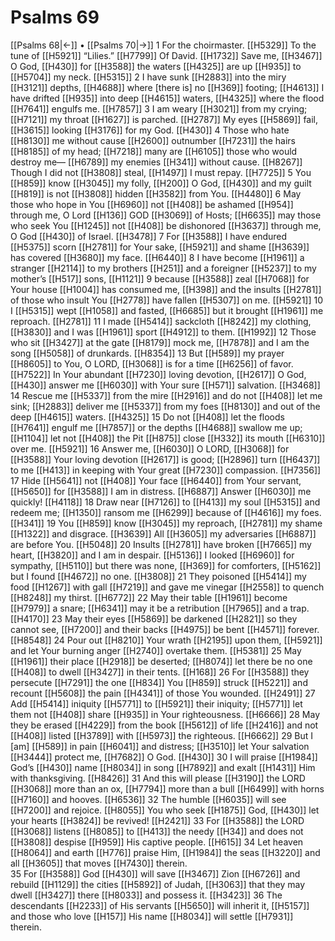 # Psalms 69
[[Psalms 68|←]] • [[Psalms 70|→]]
1 For the choirmaster. [[H5329]] To the tune of [[H5921]] “Lilies.” [[H7799]] Of David. [[H1732]] Save me, [[H3467]] O God, [[H430]] for [[H3588]] the waters [[H4325]] are up [[H935]] to [[H5704]] my neck. [[H5315]] 
2 I have sunk [[H2883]] into the miry [[H3121]] depths, [[H4688]] where [there is] no [[H369]] footing; [[H4613]] I have drifted [[H935]] into deep [[H4615]] waters, [[H4325]] where the flood [[H7641]] engulfs me. [[H7857]] 
3 I am weary [[H3021]] from my crying; [[H7121]] my throat [[H1627]] is parched. [[H2787]] My eyes [[H5869]] fail, [[H3615]] looking [[H3176]] for my God. [[H430]] 
4 Those who hate [[H8130]] me without cause [[H2600]] outnumber [[H7231]] the hairs [[H8185]] of my head; [[H7218]] many are [[H6105]] those who would destroy me— [[H6789]] my enemies [[H341]] without cause. [[H8267]] Though I did not [[H3808]] steal, [[H1497]] I must repay. [[H7725]] 
5 You [[H859]] know [[H3045]] my folly, [[H200]] O God, [[H430]] and my guilt [[H819]] is not [[H3808]] hidden [[H3582]] from You. [[H4480]] 
6 May those who hope in You [[H6960]] not [[H408]] be ashamed [[H954]] through me,  O Lord [[H136]] GOD [[H3069]] of Hosts; [[H6635]] may those who seek You [[H1245]] not [[H408]] be dishonored [[H3637]] through me,  O God [[H430]] of Israel. [[H3478]] 
7 For [[H3588]] I have endured [[H5375]] scorn [[H2781]] for Your sake, [[H5921]] and shame [[H3639]] has covered [[H3680]] my face. [[H6440]] 
8 I have become [[H1961]] a stranger [[H2114]] to my brothers [[H251]] and a foreigner [[H5237]] to my mother’s [[H517]] sons, [[H1121]] 
9 because [[H3588]] zeal [[H7068]] for Your house [[H1004]] has consumed me, [[H398]] and the insults [[H2781]] of those who insult You [[H2778]] have fallen [[H5307]] on me. [[H5921]] 
10 I [[H5315]] wept [[H1058]] and fasted, [[H6685]] but it brought [[H1961]] me reproach. [[H2781]] 
11 I made [[H5414]] sackcloth [[H8242]] my clothing, [[H3830]] and I was [[H1961]] sport [[H4912]] to them. [[H1992]] 
12 Those who sit [[H3427]] at the gate [[H8179]] mock me, [[H7878]] and I am the song [[H5058]] of drunkards. [[H8354]] 
13 But [[H589]] my prayer [[H8605]] to You,  O LORD, [[H3068]] is for a time [[H6256]] of favor. [[H7522]] In Your abundant [[H7230]] loving devotion, [[H2617]] O God, [[H430]] answer me [[H6030]] with Your sure [[H571]] salvation. [[H3468]] 
14 Rescue me [[H5337]] from the mire [[H2916]] and do not [[H408]] let me sink; [[H2883]] deliver me [[H5337]] from my foes [[H8130]] and out of the deep [[H4615]] waters. [[H4325]] 
15 Do not [[H408]] let the floods [[H7641]] engulf me [[H7857]] or the depths [[H4688]] swallow me up; [[H1104]] let not [[H408]] the Pit [[H875]] close [[H332]] its mouth [[H6310]] over me. [[H5921]] 
16 Answer me, [[H6030]] O LORD, [[H3068]] for [[H3588]] Your loving devotion [[H2617]] is good; [[H2896]] turn [[H6437]] to me [[H413]] in keeping with Your great [[H7230]] compassion. [[H7356]] 
17 Hide [[H5641]] not [[H408]] Your face [[H6440]] from Your servant, [[H5650]] for [[H3588]] I am in distress. [[H6887]] Answer [[H6030]] me  quickly! [[H4118]] 
18 Draw near [[H7126]] to [[H413]] my soul [[H5315]] and redeem me; [[H1350]] ransom me [[H6299]] because of [[H4616]] my foes. [[H341]] 
19 You [[H859]] know [[H3045]] my reproach, [[H2781]] my shame [[H1322]] and disgrace. [[H3639]] All [[H3605]] my adversaries [[H6887]] are before You. [[H5048]] 
20 Insults [[H2781]] have broken [[H7665]] my heart, [[H3820]] and I am in despair. [[H5136]] I looked [[H6960]] for sympathy, [[H5110]] but there was none, [[H369]] for comforters, [[H5162]] but I found [[H4672]] no one. [[H3808]] 
21 They poisoned [[H5414]] my food [[H1267]] with gall [[H7219]] and gave me vinegar [[H2558]] to quench [[H8248]] my thirst. [[H6772]] 
22 May their table [[H1961]] become [[H7979]] a snare; [[H6341]] may it be a retribution [[H7965]] and a trap. [[H4170]] 
23 May their eyes [[H5869]] be darkened [[H2821]] so they cannot see, [[H7200]] and their backs [[H4975]] be bent [[H4571]] forever. [[H8548]] 
24 Pour out [[H8210]] Your wrath [[H2195]] upon them, [[H5921]] and let Your burning anger [[H2740]] overtake them. [[H5381]] 
25 May [[H1961]] their place [[H2918]] be deserted; [[H8074]] let there be no one [[H408]] to dwell [[H3427]] in their tents. [[H168]] 
26 For [[H3588]] they persecute [[H7291]] the one [[H834]] You [[H859]] struck [[H5221]] and recount [[H5608]] the pain [[H4341]] of those You wounded. [[H2491]] 
27 Add [[H5414]] iniquity [[H5771]] to [[H5921]] their iniquity; [[H5771]] let them not [[H408]] share [[H935]] in Your righteousness. [[H6666]] 
28 May they be erased [[H4229]] from the book [[H5612]] of life [[H2416]] and not [[H408]] listed [[H3789]] with [[H5973]] the righteous. [[H6662]] 
29 But I [am] [[H589]] in pain [[H6041]] and distress; [[H3510]] let Your salvation [[H3444]] protect me, [[H7682]] O God. [[H430]] 
30 I will praise [[H1984]] God’s [[H430]] name [[H8034]] in song [[H7892]] and exalt [[H1431]] Him with thanksgiving. [[H8426]] 
31 And this will please [[H3190]] the LORD [[H3068]] more than an ox, [[H7794]] more than a bull [[H6499]] with horns [[H7160]] and hooves. [[H6536]] 
32 The humble [[H6035]] will see [[H7200]] and rejoice. [[H8055]] You who seek [[H1875]] God, [[H430]] let your hearts [[H3824]] be revived! [[H2421]] 
33 For [[H3588]] the LORD [[H3068]] listens [[H8085]] to [[H413]] the needy [[H34]] and does not [[H3808]] despise [[H959]] His captive people. [[H615]] 
34 Let heaven [[H8064]] and earth [[H776]] praise Him, [[H1984]] the seas [[H3220]] and all [[H3605]] that moves [[H7430]] therein.  
35 For [[H3588]] God [[H430]] will save [[H3467]] Zion [[H6726]] and rebuild [[H1129]] the cities [[H5892]] of Judah, [[H3063]] that they may dwell [[H3427]] there [[H8033]] and possess it. [[H3423]] 
36 The descendants [[H2233]] of His servants [[H5650]] will inherit it, [[H5157]] and those who love [[H157]] His name [[H8034]] will settle [[H7931]] therein.  
